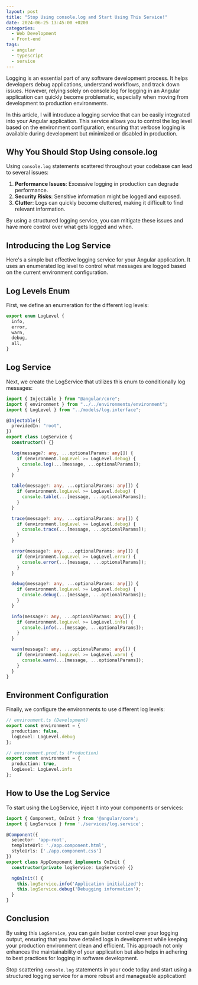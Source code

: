 ```yaml
---
layout: post
title: "Stop Using console.log and Start Using This Service!"
date: 2024-06-25 13:45:00 +0200
categories:
  - Web Development
  - Front-end
tags:
  - angular
  - typescript
  - service
---
```


Logging is an essential part of any software development process. It helps developers debug applications, understand workflows, and track down issues. However, relying solely on console.log for logging in an Angular application can quickly become problematic, especially when moving from development to production environments.

In this article, I will introduce a logging service that can be easily integrated into your Angular application. This service allows you to control the log level based on the environment configuration, ensuring that verbose logging is available during development but minimized or disabled in production.

## Why You Should Stop Using console.log

Using `console.log` statements scattered throughout your codebase can lead to several issues:

1. **Performance Issues**: Excessive logging in production can degrade performance.
2. **Security Risks**: Sensitive information might be logged and exposed.
3. **Clutter**: Logs can quickly become cluttered, making it difficult to find relevant information.

By using a structured logging service, you can mitigate these issues and have more control over what gets logged and when.

## Introducing the Log Service

Here's a simple but effective logging service for your Angular application. It uses an enumerated log level to control what messages are logged based on the current environment configuration.

## Log Levels Enum

First, we define an enumeration for the different log levels:

```typescript
export enum LogLevel {
  info,
  error,
  warn,
  debug,
  all,
}
```

## Log Service

Next, we create the LogService that utilizes this enum to conditionally log messages:

```typescript
import { Injectable } from "@angular/core";
import { environment } from "../../environments/environment";
import { LogLevel } from "../models/log.interface";

@Injectable({
  providedIn: "root",
})
export class LogService {
  constructor() {}

  log(message?: any, ...optionalParams: any[]) {
    if (environment.logLevel >= LogLevel.debug) {
      console.log(...[message, ...optionalParams]);
    }
  }

  table(message?: any, ...optionalParams: any[]) {
    if (environment.logLevel >= LogLevel.debug) {
      console.table(...[message, ...optionalParams]);
    }
  }

  trace(message?: any, ...optionalParams: any[]) {
    if (environment.logLevel >= LogLevel.debug) {
      console.trace(...[message, ...optionalParams]);
    }
  }

  error(message?: any, ...optionalParams: any[]) {
    if (environment.logLevel >= LogLevel.error) {
      console.error(...[message, ...optionalParams]);
    }
  }

  debug(message?: any, ...optionalParams: any[]) {
    if (environment.logLevel >= LogLevel.debug) {
      console.debug(...[message, ...optionalParams]);
    }
  }

  info(message?: any, ...optionalParams: any[]) {
    if (environment.logLevel >= LogLevel.info) {
      console.info(...[message, ...optionalParams]);
    }
  }

  warn(message?: any, ...optionalParams: any[]) {
    if (environment.logLevel >= LogLevel.warn) {
      console.warn(...[message, ...optionalParams]);
    }
  }
}
```

## Environment Configuration

Finally, we configure the environments to use different log levels:

```typescript
// environment.ts (Development)
export const environment = {
  production: false,
  logLevel: LogLevel.debug
};

// environment.prod.ts (Production)
export const environment = {
  production: true,
  logLevel: LogLevel.info
};
```

## How to Use the Log Service

To start using the LogService, inject it into your components or services:

```typescript
import { Component, OnInit } from '@angular/core';
import { LogService } from './services/log.service';

@Component({
  selector: 'app-root',
  templateUrl: './app.component.html',
  styleUrls: ['./app.component.css']
})
export class AppComponent implements OnInit {
  constructor(private logService: LogService) {}

  ngOnInit() {
    this.logService.info('Application initialized');
    this.logService.debug('Debugging information');
  }
}
```

## Conclusion

By using this `LogService`, you can gain better control over your logging output, ensuring that you have detailed logs in development while keeping your production environment clean and efficient. This approach not only enhances the maintainability of your application but also helps in adhering to best practices for logging in software development.

Stop scattering `console.log` statements in your code today and start using a structured logging service for a more robust and manageable application!
